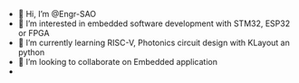 - 👋 Hi, I’m @Engr-SAO
- 👀 I’m interested in embedded software development with STM32, ESP32 or FPGA
- 🌱 I’m currently learning RISC-V, Photonics circuit design with KLayout an python
- 💞️ I’m looking to collaborate on Embedded application
- 

<!---
Engr-SAO/Engr-SAO is a ✨ special ✨ repository because its `README.md` (this file) appears on your GitHub profile.
You can click the Preview link to take a look at your changes.
--->
